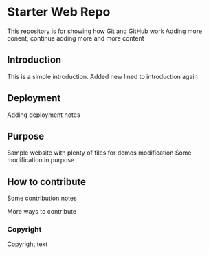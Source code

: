 # Starter Web Repo

This repository is for showing how Git and GitHub work
Adding more conent, continue adding more and more content

## Introduction

This is a simple introduction. Added new lined to introduction again

## Deployment

Adding deployment notes

## Purpose

Sample website with plenty of files for demos modification
Some modification in purpose

## How to contribute

Some contribution notes

More ways to contribute

### Copyright

Copyright text